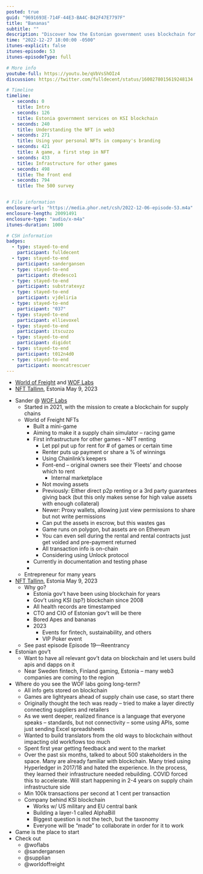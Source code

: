 ```yaml
---
posted: true
guid: "9691693E-714F-44E3-BA4C-B42F47E7797F"
title: "Bananas"
subtitle: ""
description: "Discover how the Estonian government uses blockchain for their services and learn about the World of Freight's NFT mini-game. Get an inside look at the future of supply chain technology and games. #NFTs #blockchain #web3"
time: "2022-12-27 18:00:00 -0500"
itunes-explicit: false
itunes-episode: 53
itunes-episodeType: full

# More info
youtube-full: https://youtu.be/qVbVsShOIz4
discussion: https://twitter.com/fulldecent/status/1600278015619248134

# Timeline
timeline:
  - seconds: 0
    title: Intro
  - seconds: 126
    title: Estonia government services on KSI blockchain
  - seconds: 240
    title: Understanding the NFT in web3
  - seconds: 271
    title: Using your personal NFTs in company's branding
  - seconds: 421
    title: A game, a first step in NFT
  - seconds: 433
    title: Infrastructure for other games
  - seconds: 498
    title: The front end
  - seconds: 794
    title: The 500 survey


# File information
enclosure-url: "https://media.phor.net/csh/2022-12-06-episode-53.m4a"
enclosure-length: 20091491
enclosure-type: "audio/x-m4a"
itunes-duration: 1000

# CSH information
badges:
  - type: stayed-to-end
    participant: fulldecent
  - type: stayed-to-end
    participant: sandergansen
  - type: stayed-to-end
    participant: dtedesco1
  - type: stayed-to-end
    participant: substratexyz
  - type: stayed-to-end
    participant: vjdeliria
  - type: stayed-to-end
    participant: "037"
  - type: stayed-to-end
    participant: ellievoxel
  - type: stayed-to-end
    participant: itscuzzo
  - type: stayed-to-end
    participant: digidot
  - type: stayed-to-end
    participant: t012n4d0
  - type: stayed-to-end
    participant: mooncatrescuer
---
```


- [World of Freight](https://worldoffreight.xyz/) and [WOF Labs](https://woflabs.com/)
- [NFT Tallinn](https://nfttallinn.com), Estonia May 9, 2023

<!--end of quick notes-->

- Sander @ [WOF Labs](https://worldoffreight.xyz)
  - Started in 2021, with the mission to create a blockchain for supply chains
  - World of Freight NFTs
    - Built a mini-game
    - Aiming to make it a supply chain simulator – racing game
    - First infrastructure for other games – NFT renting
      - Let ppl put up for rent for # of games or certain time
      - Renter puts up payment or share a % of winnings
      - Using Chainlink’s keepers
      - Font-end – original owners see their ‘Fleets’ and choose which to rent
        - Internal marketplace
      - Not moving assets
      - Previously: Either direct p2p renting or a 3rd party guarantees giving back (but this only makes sense for high value assets with enough collateral)
      - Newer: Proxy wallets, allowing just view permissions to share but not write permissions
      - Can put the assets in escrow, but this wastes gas
      - Game runs on polygon, but assets are on Ethereum
      - You can even sell during the rental and rental contracts just get voided and pre-payment returned
      - All transaction info is on-chain
      - Considering using Unlock protocol
    - Currently in documentation and testing phase
    - 
  - Entrepreneur for many years
- [NFT Tallinn](https://nfttallinn.com), Estonia May 9, 2023
  - Why go?
    - Estonia gov’t have been using blockchain for years
    - Gov’t using KSI (sp?) blockchain since 2008
    - All health records are timestamped
    - CTO and CIO of Estonian gov’t will be there
    - Bored Apes and bananas
    - 2023
      - Events for fintech, sustainability, and others
      - VIP Poker event
  - See past episode Episode 19—Reentrancy
- Estonian gov’t
  - Want to have all relevant gov’t data on blockchain and let users build apis and dapps on it
  - Near Sweden fintech, Finland gaming, Estonia – many web3 companies are coming to the region
- Where do you see the WOF labs going long-term?
  - All info gets stored on blockchain
  - Games are lightyears ahead of supply chain use case, so start there
  - Originally thought the tech was ready – tried to make a layer directly connecting suppliers and retailers
  - As we went deeper, realized finance is a language that everyone speaks – standards, but not connectivity – some using APIs, some just sending Excel spreadsheets
  - Wanted to build translators from the old ways to blockchain without impacting old workflows too much
  - Spent first year getting feedback and went to the market
  - Over the past six months, talked to about 500 stakeholders in the space. Many are already familiar with blockchain. Many tried using Hyperledger in 2017/18 and hated the experience. In the process, they learned their infrastructure needed rebuilding. COVID forced this to accelerate. Will start happening in 2-4 years on supply chain infrastructure side
  - Min 100k transactions per second at 1 cent per transaction
  - Company behind KSI blockchain
    - Works w/ US military and EU central bank
    - Building a layer-1 called AlphaBill
    - Biggest question is not the tech, but the taxonomy
    - Everyone will be “made” to collaborate in order for it to work
- Game is the place to start
- Check out 
  - @woflabs
  - @sandergansen
  - @supplian
  - @worldoffreight

